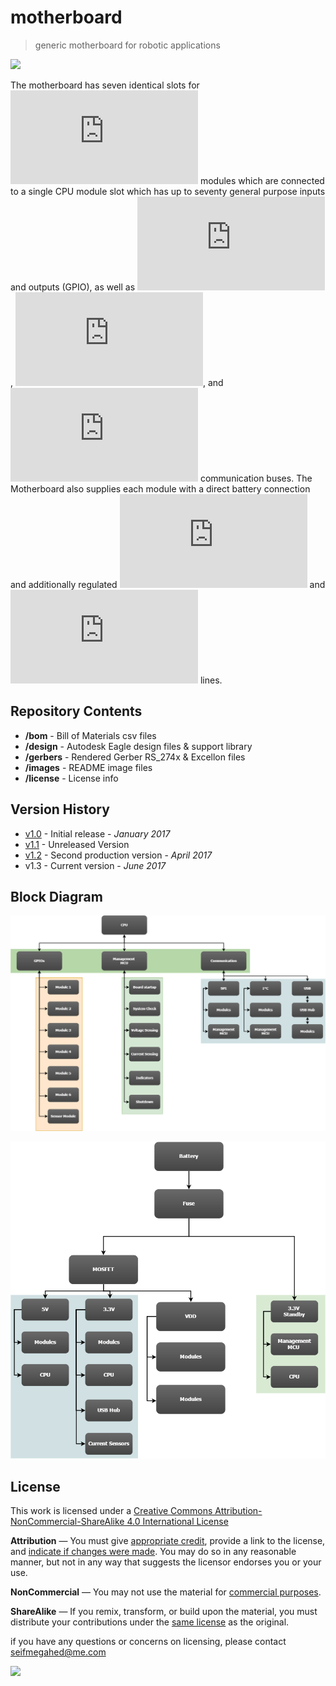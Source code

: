 
# motherboard

> generic motherboard for robotic applications

![](./images/MB.png)

The motherboard has seven identical slots for ![35mm/times40mm](https://latex.codecogs.com/gif.latex?35mm%20%5Ctimes%2040mm) modules which
are connected to a single CPU module slot which has up to seventy general purpose
inputs and outputs (GPIO), as well as ![SPI](https://latex.codecogs.com/gif.latex?SPI), ![I^2C](https://latex.codecogs.com/gif.latex?I%5E%7B2%7DC), and ![USB](https://latex.codecogs.com/gif.latex?USB) communication buses.
The Motherboard also supplies each module with a direct battery connection
and additionally regulated ![5V](https://latex.codecogs.com/gif.latex?5V) and ![5V](https://latex.codecogs.com/gif.latex?3.3V) lines.

## Repository Contents
  * **/bom** - Bill of Materials csv files
  * **/design** - Autodesk Eagle design files & support library
  * **/gerbers** - Rendered Gerber RS_274x & Excellon files
  * **/images** - README image files
  * **/license** - License info

## Version History
  * [v1.0]() - Initial release - *January 2017*
  * [v1.1]() - Unreleased Version
  * [v1.2]() - Second production version - *April 2017*
  * v1.3 - Current version - *June 2017*

## Block Diagram

![](./images/Connection-Diagram.png)

![](./images/Supply-Diagram.png)

## License

This work is licensed under a [Creative Commons Attribution-NonCommercial-ShareAlike 4.0 International License](https://creativecommons.org/licenses/by-nc-sa/4.0/legalcode)

**Attribution** — You must give [appropriate credit](/license/credit.md), provide a link to the license, and
[indicate if changes were made](https://wiki.creativecommons.org/License_Versions#Modifications_and_adaptations_must_be_marked_as_such).
You may do so in any reasonable manner, but not in any way that suggests the licensor endorses you or your use.

**NonCommercial** — You may not use the material for [commercial purposes]().

**ShareAlike** — If you remix, transform, or build upon the material, you must distribute your contributions under the [same license](https://creativecommons.org/licenses/by-nc-sa/4.0/legalcode) as the original.

if you have any questions or concerns on licensing, please contact [seifmegahed@me.com](mailto:seifmegahed@me.com)

![](https://i.creativecommons.org/l/by-nc-sa/4.0/88x31.png)
